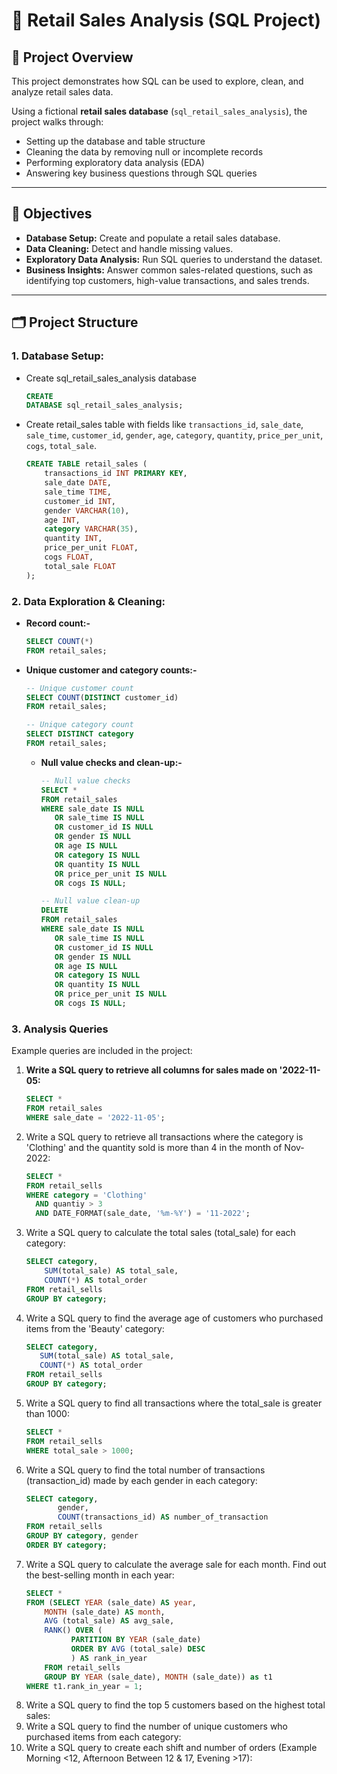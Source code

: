 # 🛒 Retail Sales Analysis (SQL Project)

## 📌 Project Overview

This project demonstrates how SQL can be used to explore, clean, and analyze retail sales data.

Using a fictional **retail sales database** (`sql_retail_sales_analysis`), the project walks through:

* Setting up the database and table structure
* Cleaning the data by removing null or incomplete records
* Performing exploratory data analysis (EDA)
* Answering key business questions through SQL queries

___

## 🎯 Objectives

* **Database Setup:** Create and populate a retail sales database.
* **Data Cleaning:** Detect and handle missing values.
* **Exploratory Data Analysis:** Run SQL queries to understand the dataset.
* **Business Insights:** Answer common sales-related questions, such as identifying top customers, high-value
  transactions, and sales trends.

___

## 🗂 Project Structure

### 1. **Database Setup:**

* Create sql_retail_sales_analysis database
     ```sql
     CREATE
     DATABASE sql_retail_sales_analysis;
     ```

* Create retail_sales table with fields like `transactions_id`, `sale_date`, `sale_time`, `customer_id`, `gender`,
  `age`, `category`, `quantity`, `price_per_unit`, `cogs`, `total_sale`.
     ```sql
     CREATE TABLE retail_sales (
         transactions_id INT PRIMARY KEY,
         sale_date DATE,
         sale_time TIME,
         customer_id INT,
         gender VARCHAR(10),
         age INT,
         category VARCHAR(35),
         quantity INT,
         price_per_unit FLOAT,
         cogs FLOAT,
         total_sale FLOAT
     );
     ```

### 2. **Data Exploration & Cleaning:**

* **Record count:-**
     ```sql
     SELECT COUNT(*)
     FROM retail_sales;
     ```
* **Unique customer and category counts:-**
    ```sql
    -- Unique customer count
    SELECT COUNT(DISTINCT customer_id)
    FROM retail_sales;
    
    -- Unique category count
    SELECT DISTINCT category
    FROM retail_sales;
    ```

    * **Null value checks and clean-up:-**
        ```sql
        -- Null value checks
        SELECT *
        FROM retail_sales
        WHERE sale_date IS NULL
           OR sale_time IS NULL
           OR customer_id IS NULL
           OR gender IS NULL
           OR age IS NULL
           OR category IS NULL
           OR quantity IS NULL
           OR price_per_unit IS NULL
           OR cogs IS NULL;
      
        -- Null value clean-up
        DELETE
        FROM retail_sales
        WHERE sale_date IS NULL
           OR sale_time IS NULL
           OR customer_id IS NULL
           OR gender IS NULL
           OR age IS NULL
           OR category IS NULL
           OR quantity IS NULL
           OR price_per_unit IS NULL
           OR cogs IS NULL;
        ```

### 3. **Analysis Queries**

   Example queries are included in the project:

1. **Write a SQL query to retrieve all columns for sales made on '2022-11-05:**
    ```sql
    SELECT *
    FROM retail_sales
    WHERE sale_date = '2022-11-05';
    ```
2. Write a SQL query to retrieve all transactions where the category is 'Clothing' and the quantity sold is more than 4 in the month of Nov-2022:
    ```sql
    SELECT *
    FROM retail_sells
    WHERE category = 'Clothing'
      AND quantiy > 3
      AND DATE_FORMAT(sale_date, '%m-%Y') = '11-2022';
    ```
3. Write a SQL query to calculate the total sales (total_sale) for each category:
    ```sql
    SELECT category,
        SUM(total_sale) AS total_sale,
        COUNT(*) AS total_order
    FROM retail_sells
    GROUP BY category;
    ```
4. Write a SQL query to find the average age of customers who purchased items from the 'Beauty' category:
    ```sql
    SELECT category,
       SUM(total_sale) AS total_sale,
       COUNT(*) AS total_order
    FROM retail_sells
    GROUP BY category;
    ```
5. Write a SQL query to find all transactions where the total_sale is greater than 1000:
    ```sql
    SELECT *
    FROM retail_sells
    WHERE total_sale > 1000;
    ```
6. Write a SQL query to find the total number of transactions (transaction_id) made by each gender in each category:
    ```sql
    SELECT category,
           gender,
           COUNT(transactions_id) AS number_of_transaction
    FROM retail_sells
    GROUP BY category, gender
    ORDER BY category;
    ```
7. Write a SQL query to calculate the average sale for each month. Find out the best-selling month in each year:
    ```sql
    SELECT *
    FROM (SELECT YEAR (sale_date) AS year, 
        MONTH (sale_date) AS month, 
        AVG (total_sale) AS avg_sale, 
        RANK() OVER (
              PARTITION BY YEAR (sale_date)
              ORDER BY AVG (total_sale) DESC
              ) AS rank_in_year
        FROM retail_sells
        GROUP BY YEAR (sale_date), MONTH (sale_date)) as t1
    WHERE t1.rank_in_year = 1;
    ```
8. Write a SQL query to find the top 5 customers based on the highest total sales:
9. Write a SQL query to find the number of unique customers who purchased items from each category:
10. Write a SQL query to create each shift and number of orders (Example Morning <12, Afternoon Between 12 & 17, Evening >17):